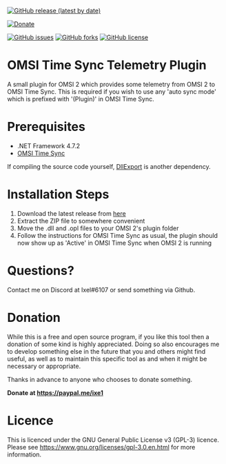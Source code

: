 [![GitHub release (latest by date)](https://img.shields.io/github/v/release/Ixe1/OMSI-Time-Sync-Telemetry-Plugin)](https://github.com/Ixe1/OMSI-Time-Sync-Telemetry-Plugin/releases)

[![Donate](https://img.shields.io/badge/Donate-PayPal-green.svg)](https://paypal.me/ixe1)

[![GitHub issues](https://img.shields.io/github/issues/Ixe1/OMSI-Time-Sync-Telemetry-Plugin)](https://github.com/Ixe1/OMSI-Time-Sync/issues-Telemetry-Plugin) [![GitHub forks](https://img.shields.io/github/forks/Ixe1/OMSI-Time-Sync-Telemetry-Plugin)](https://github.com/Ixe1/OMSI-Time-Sync-Telemetry-Plugin/network) [![GitHub license](https://img.shields.io/github/license/Ixe1/OMSI-Time-Sync-Telemetry-Plugin)](https://github.com/Ixe1/OMSI-Time-Sync-Telemetry-Plugin)

# OMSI Time Sync Telemetry Plugin
A small plugin for OMSI 2 which provides some telemetry from OMSI 2 to OMSI Time Sync. This is required if you wish to use any 'auto sync mode' which is prefixed with '(Plugin)' in OMSI Time Sync.

# Prerequisites
- .NET Framework 4.7.2
- [OMSI Time Sync](https://github.com/Ixe1/OMSI-Time-Sync)

If compiling the source code yourself, [DllExport](https://www.nuget.org/packages/DllExport/) is another dependency.

# Installation Steps
1. Download the latest release from [here](https://github.com/Ixe1/OMSI-Time-Sync-Telemetry-Plugin/releases)
2. Extract the ZIP file to somewhere convenient
3. Move the .dll and .opl files to your OMSI 2's plugin folder
4. Follow the instructions for OMSI Time Sync as usual, the plugin should now show up as 'Active' in OMSI Time Sync when OMSI 2 is running

# Questions?
Contact me on Discord at Ixel#6107 or send something via Github.

# Donation
While this is a free and open source program, if you like this tool then a donation of some kind is highly appreciated. Doing so also encourages me to develop something else in the future that you and others might find useful, as well as to maintain this specific tool as and when it might be necessary or appropriate.

Thanks in advance to anyone who chooses to donate something.

**Donate at https://paypal.me/ixe1**

# Licence
This is licenced under the GNU General Public License v3 (GPL-3) licence. Please see https://www.gnu.org/licenses/gpl-3.0.en.html for more information.
